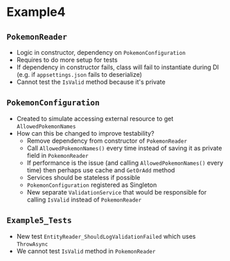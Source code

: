 ﻿# Example4

## `PokemonReader`
- Logic in constructor, dependency on `PokemonConfiguration`
- Requires to do more setup for tests
- If dependency in constructor fails, class will fail to instantiate during DI (e.g. if `appsettings.json` fails to deserialize)
- Cannot test the `IsValid` method because it's private

## `PokemonConfiguration`
- Created to simulate accessing external resource to get `AllowedPokemonNames`
- How can this be changed to improve testability?
    - Remove dependency from constructor of `PokemonReader`
    - Call `AllowedPokemonNames()` every time instead of saving it as private field in `PokemonReader`
    - If performance is the issue (and calling `AllowedPokemonNames()` every time) then perhaps use cache and `GetOrAdd` method
    - Services should be stateless if possible
    - `PokemonConfiguration` registered as Singleton
    - New separate `ValidationService` that would be responsible for calling `IsValid` instead of `PokemonReader`

    
## `Example5_Tests`
- New test `EntityReader_ShouldLogValidationFailed` which uses `ThrowAsync`
- We cannot test `IsValid` method in `PokemonReader`
